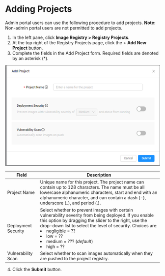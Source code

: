 # Adding Projects

Admin portal users can use the following procedure to add projects.
**Note:** Non-admin portal users are not permitted to add projects.
1. In the left pane, click **Image Registry > Registry Projects**.
2. At the top right of the Registry Projects page, click the **\+ Add New Project** button. 
3. Complete the fields in the Add Project form. Required fields are denoted by an asterisk (\*).

![null](</docs/resources/images/registry/add-project.png>)

| **Field**              | **Description**                                 |
| -----------------------|-------------------------------------------------| 
| Project Name           | Unique name for this project. The project name can contain up to 128 characters. The name must be all lowercase alphanumeric characters, start and end with an alphanumeric character, and can contain a dash (-), underscore (_), and period (.).                    |
| Deployment Security    | Select whether to prevent images with certain vulnerability severity from being deployed. If you enable this option by dragging the slider to the right, use the drop-down list to select the level of security. Choices are:<li>negligible = ??</li><li>low = ??</li><li>medium = ??? (*default*)</li><li>high = ??</li>                                |
| Vulnerability Scan     | Select whether to scan images automatically when they are pushed to the project registry.                                   |

4. Click the **Submit** button.
